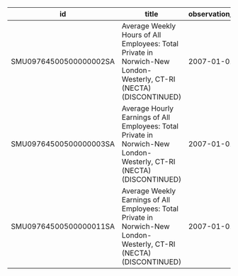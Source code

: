 | id                     | title                                                                                                                | observation_start   | observation_end   |
|------------------------|----------------------------------------------------------------------------------------------------------------------|---------------------|-------------------|
| SMU09764500500000002SA | Average Weekly Hours of All Employees: Total Private in Norwich-New London-Westerly, CT-RI (NECTA) (DISCONTINUED)    | 2007-01-01          | 2022-03-01        |
| SMU09764500500000003SA | Average Hourly Earnings of All Employees: Total Private in Norwich-New London-Westerly, CT-RI (NECTA) (DISCONTINUED) | 2007-01-01          | 2022-03-01        |
| SMU09764500500000011SA | Average Weekly Earnings of All Employees: Total Private in Norwich-New London-Westerly, CT-RI (NECTA) (DISCONTINUED) | 2007-01-01          | 2022-03-01        |